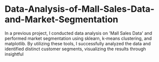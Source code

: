 # Data-Analysis-of-Mall-Sales-Data-and-Market-Segmentation
In a previous project, I conducted data analysis on 'Mall Sales Data' and performed market segmentation using sklearn, k-means clustering, and matplotlib. By utilizing these tools, I successfully analyzed the data and identified distinct customer segments, visualizing the results through insightful
